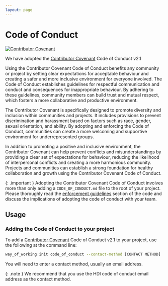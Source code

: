 ```yaml
---
layout: page
---
```

# Code of Conduct

[![Contributor Covenant](https://img.shields.io/badge/Contributor%20Covenant-2.1-4baaaa.svg)](../../CODE_OF_CONDUCT.md)

We have adopted the [Contributor Covenant](https://www.contributor-covenant.org/version/2/1/code_of_conduct/) Code of Conduct v2.1

Using the Contributor Covenant Code of Conduct benefits any community or project by setting clear expectations for acceptable behaviour and creating a safer and more inclusive environment for everyone involved.
The Code of Conduct establishes guidelines for respectful communication and conduct and consequences for inappropriate behaviour. By adhering to these guidelines, community members can build trust and mutual respect, which fosters a more collaborative and productive environment.

The Contributor Covenant is specifically designed to promote diversity and inclusion within communities and projects. It includes provisions to prevent discrimination and harassment based on factors such as race, gender, sexual orientation, and ability. By adopting and enforcing the Code of Conduct, communities can create a more welcoming and supportive environment for underrepresented groups.

In addition to promoting a positive and inclusive environment, the Contributor Covenant can help prevent conflicts and misunderstandings by providing a clear set of expectations for behaviour, reducing the likelihood of interpersonal conflicts and creating a more harmonious community.
Projects and communities can establish a strong foundation for healthy collaboration and growth using the Contributor Covenant Code of Conduct.

{: .important }
Adopting the Contributor Covenant Code of Conduct involves more than only adding a `CODE_OF_CONDUCT.md` file to the root of your project.
Please thoroughly read the [enforcement guidelines](https://www.contributor-covenant.org/version/2/1/code_of_conduct/#enforcement-guidelines) section of the code and discuss the implications of adopting the code of conduct with your team.

## Usage

### Adding the Code of Conduct to your project

To add a [Contributor Covenant](https://www.contributor-covenant.org/version/2/1/code_of_conduct/) Code of Conduct v2.1 to your project, use the following at the command line:

```bash
way_of_working init code_of_conduct --contact-method [CONTACT METHOD]
```

You will need to enter a contact method, usually an email address.

{: .note }
We recommend that you use the HDI code of conduct email address as the contact method.

